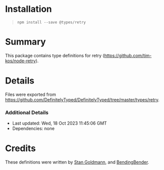 # Installation
> `npm install --save @types/retry`

# Summary
This package contains type definitions for retry (https://github.com/tim-kos/node-retry).

# Details
Files were exported from https://github.com/DefinitelyTyped/DefinitelyTyped/tree/master/types/retry.

### Additional Details
 * Last updated: Wed, 18 Oct 2023 11:45:06 GMT
 * Dependencies: none

# Credits
These definitions were written by [Stan Goldmann](https://github.com/krenor), and [BendingBender](https://github.com/BendingBender).
